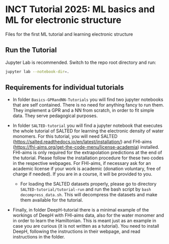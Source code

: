 # INCT Tutorial 2025: ML basics and ML for electronic structure

Files for the first ML tutorial and learning electronic structure

## Run the Tutorial

Jupyter Lab is recommended.
Switch to the repo root directory and run:
```bash
jupyter lab --notebook-dir=.
```

## Requirements for individual tutorials

- In folder ``Basics-GPRandNN-Tutorials`` you will find two jupyter notebooks that are self contained. There is no need for anything fancy to run them. They implement a GPR and a NN from scratch, in order to fit simple data. They serve pedagogical purposes.

- In folder ``SALTED-tutorial`` you will find a jupyter notebook that executes the whole tutorial of SALTED for learning the electronic density of water monomers. For this tutorial, you will need SALTED (https://salted.readthedocs.io/en/latest/installation/) and FHI-aims (https://fhi-aims.org/get-the-code-menu/license-academia) installed. FHI-aims is only required for the extrapolation predictions at the end of the tutorial.
Please follow the installation procedure for these two codes in the respective webpages. For FHI-aims, if necessary ask for an academic license if your work is academic (donation voluntary, free of charge if needed). If you are in a course, it will be provided to you.
    - For loading the SALTED datasets properly, please go to directory `SALTED-tutorial/tutorial-run` and run the bash script by `bash decompress_data.sh`. This will decompress the datasets and make them available for the tutorial.

- Finally, in folder DeepH-tutorial there is a minimal example of the workings of DeepH with FHI-aims data, also for the water monomer and in order to learn the Hamiltonian. This is meant just as an example in case you are curious (it is not written as a tutorial). You need to install DeepH, following the instructions in their webpage, and read instructions in the folder.

